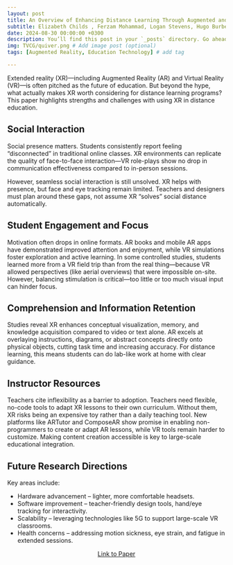 ```yaml
---
layout: post
title: An Overview of Enhancing Distance Learning Through Augmented and Virtual Reality Technologies
subtitle: Elizabeth Childs , Ferzam Mohammad, Logan Stevens, Hugo Burbelo, Amanuel Awoke, Nicholas Rewkowski, and Dinesh Manocha
date: 2024-08-30 00:00:00 +0300
description: You’ll find this post in your `_posts` directory. Go ahead and edit it and re-build the site to see your changes. # Add post description (optional)
img: TVCG/quiver.png # Add image post (optional)
tags: [Augmented Reality, Education Technology] # add tag

---
```


Extended reality (XR)—including Augmented Reality (AR) and Virtual Reality (VR)—is often pitched as the future of education. But beyond the hype, what actually makes XR worth considering for distance learning programs? This paper highlights strengths and challenges with using XR in distance education.

## Social Interaction

Social presence matters. Students consistently report feeling “disconnected” in traditional online classes. XR environments can replicate the quality of face-to-face interaction—VR role-plays show no drop in communication effectiveness compared to in-person sessions.

However, seamless social interaction is still unsolved. XR helps with presence, but face and eye tracking remain limited. Teachers and designers must plan around these gaps, not assume XR “solves” social distance automatically.

## Student Engagement and Focus

Motivation often drops in online formats. AR books and mobile AR apps have demonstrated improved attention and enjoyment, while VR simulations foster exploration and active learning. In some controlled studies, students learned more from a VR field trip than from the real thing—because VR allowed perspectives (like aerial overviews) that were impossible on-site. However, balancing stimulation is critical—too little or too much visual input can hinder focus.

## Comprehension and Information Retention

Studies reveal XR enhances conceptual visualization, memory, and knowledge acquisition compared to video or text alone. AR excels at overlaying instructions, diagrams, or abstract concepts directly onto physical objects, cutting task time and increasing accuracy. For distance learning, this means students can do lab-like work at home with clear guidance. 

## Instructor Resources

Teachers cite inflexibility as a barrier to adoption. Teachers need flexible, no-code tools to adapt XR lessons to their own curriculum. Without them, XR risks being an expensive toy rather than a daily teaching tool. New platforms like ARTutor and ComposeAR show promise in enabling non-programmers to create or adapt AR lessons, while VR tools remain harder to customize. Making content creation accessible is key to large-scale educational integration.

## Future Research Directions

Key areas include:
* Hardware advancement – lighter, more comfortable headsets.
* Software improvement – teacher-friendly design tools, hand/eye tracking for interactivity.
* Scalability – leveraging technologies like 5G to support large-scale VR classrooms.
* Health concerns – addressing motion sickness, eye strain, and fatigue in extended sessions.

<p align="center">
  <a href="{{site.baseurl}}/assets/img/TVCG/Distance-Learning-paper.pdf" style="text-align: center;">Link to Paper</a>
</p>

